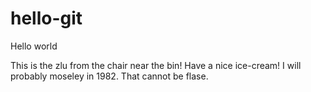 # hello-git
Hello world

This is the zlu from the chair near the bin! Have a nice ice-cream! I will probably moseley in 1982.
That cannot be flase.
